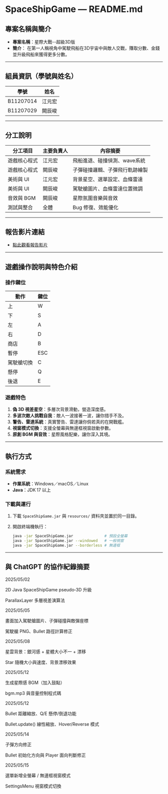 # SpaceShipGame — README.md

## 專案名稱與簡介

* **專案名稱**：星際大戰--超級3D版
* **簡介**：
在第一人稱視角中駕駛飛船在3D宇宙中與敵人交戰，賺取分數、金錢並升級飛船來獲得更多分數。

---

## 組員資訊（學號與姓名）

| 學號      | 姓名   |
| ------- | ------- |
| B11207014 | 江元宏 |
| B11207029 | 闕辰峻 |

---

## 分工說明

| 分工項目    | 主要負責人   | 內容摘要 |
| ------- | ------- | --------------- |
| 遊戲核心程式 | 江元宏 | 飛船進退、碰撞偵測、wave系統 |
| 遊戲核心程式 | 闕辰峻 | 子彈碰撞邏輯、子彈飛行軌跡繪製 |
| 美術與 UI  | 江元宏 | 背景星空、選單設定、血條雷達 |
| 美術與 UI  | 闕辰峻 | 駕駛艙圖片、血條雷達位置微調 |
| 音效與 BGM | 闕辰峻 | 星際氛圍音樂與音效 |
| 測試與整合 | 全體 | Bug 修復、效能優化 |

---

## 報告影片連結

* [點此觀看報告影片](https://youtu.be/0yFFdqXaYN0)

---

## 遊戲操作說明與特色介紹

### 操作鍵位

| 動作    | 鍵位 |
| ------- | ------- |
|  上       |  W   |
|  下       |  S   |
|  左       |  A   |
|  右       |  D   |
|  商店     |  B   |
|  暫停     |  ESC |
| 駕駛艙切換|  C   |
|  懸停     |  Q   |
|  後退     |  E   |


### 遊戲特色

1. **偽 3D 視差星空**：多層次背景滑動，營造深度感。
2. **多波次敵人挑戰自我**：敵人一波接著一波，讓你措手不及。
3. **警告、雷達系統**：真實警告、雷達讓你倘若真的在開戰艦。
4. **視窗模式切換**：支援全螢幕與無邊框視窗啟動參數。
5. **原創 BGM 與音效**：星際風格配樂，讓你深入其境。

---

## 執行方式

### 系統需求

* **作業系統**：Windows／macOS／Linux
* **Java**：JDK 17 以上

### 下載與運行

1. 下載 `SpaceShipGame.jar` 與 `resources/` 資料夾並置於同一目錄。
2. 開啟終端機執行：

   ```bash
   java -jar SpaceShipGame.jar              # 預設全螢幕
   java -jar SpaceShipGame.jar --windowed   # 一般視窗
   java -jar SpaceShipGame.jar --borderless # 無邊框
   ```

---

## 與 ChatGPT 的協作紀錄摘要



2025/05/02

2D Java SpaceShipGame pseudo‑3D 升級

ParallaxLayer 多層視差演算法

2025/05/05

畫面加入駕駛艙圖片、子彈碰撞與敵彈座標

駕駛艙 PNG、Bullet 路徑計算修正

2025/05/08

星雲背景：銀河感 + 星體大小不一 + 漂移

Star 隨機大小與速度、背景漂移效果

2025/05/12

生成星際感 BGM（加入鼓點）

bgm.mp3 與音量控制程式碼

2025/05/12

Bullet 距離縮放、Q/E 懸停/倒退功能

Bullet.update() 線性縮放、Hover/Reverse 模式

2025/05/14

子彈方向修正

Bullet 初始化方向與 Player 面向判斷修正

2025/05/15

選單新增全螢幕 / 無邊框視窗模式

SettingsMenu 視窗模式切換
